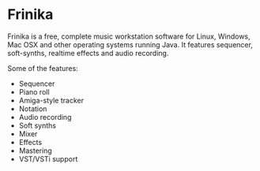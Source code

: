 # Frinika

Frinika is a free, complete music workstation software for Linux, Windows, Mac OSX and other operating systems running Java. It features sequencer, soft-synths, realtime effects and audio recording.

Some of the features:

<ul>
<li>Sequencer</li>
<li>Piano roll</li>
<li>Amiga-style tracker</li>
<li>Notation</li>
<li>Audio recording</li>
<li>Soft synths</li>
<li>Mixer</li>
<li>Effects</li>
<li>Mastering</li>
<li>VST/VSTi support</li>
</ul>
